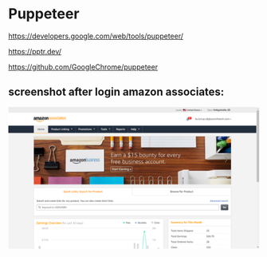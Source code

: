 # Puppeteer

https://developers.google.com/web/tools/puppeteer/

https://pptr.dev/

https://github.com/GoogleChrome/puppeteer

## screenshot after login amazon associates:

![amazon associates dashboard](https://github.com/ayonliu/useful-libs/blob/master/autotest/puppeteer/amazon.png?raw=true)
